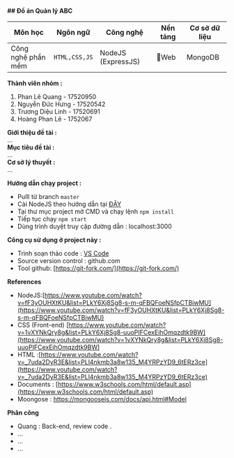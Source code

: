 
  
**## Đồ án Quản lý ABC**  
  
  
| Môn học |Ngôn ngữ  |Công nghệ | Nền tảng | Cơ sở dữ liệu  
|--|--|--|--|--|
|  Công nghệ phần mềm| `HTML,CSS,JS` | NodeJS (ExpressJS) | Web |MongoDB   
  
**Thành viên nhóm :**   
  
1. Phan Lê Quang - 17520950    
2. Nguyễn Đức Hưng - 17520542    
3. Trương Diệu Linh - 17520691    
4. Hoàng Phan Lê -  1752067    
  
**Giới thiệu đề tài :**  
...  
**Mục tiêu đề tài :**  
...  
**Cơ sở lý thuyết  :**  
...

**Hướng dẫn chạy project :**  
- Pulll từ branch `master`
- Cài NodeJS theo hướng dẫn tại [ĐÂY](https://o7planning.org/vi/11921/huong-dan-cai-dat-nodejs-tren-windows) 
- Tại thư mục project mở CMD và chạy lệnh `npm install` 
- Tiếp tục chạy `npm start`
- Dùng trình duyệt truy cập đường dẫn : localhost:3000

**Công cụ sử dụng ở project này :**
- Trình soạn thảo code : [VS Code](https://code.visualstudio.com/)  
- Source version control : github.com
- Tool github: [https://git-fork.com/](https://git-fork.com/)

**References**
- NodeJS:[https://www.youtube.com/watch?v=fF3yOUHXtKU&list=PLkY6Xj8Sg8-s-m-qFBQFoeNSfpCTBiwMU](https://www.youtube.com/watch?v=fF3yOUHXtKU&list=PLkY6Xj8Sg8-s-m-qFBQFoeNSfpCTBiwMU)
- CSS (Front-end) [https://www.youtube.com/watch?v=1vXYNkQry8g&list=PLkY6Xj8Sg8-uuoPIFCexEihOmqzdtk9BW](https://www.youtube.com/watch?v=1vXYNkQry8g&list=PLkY6Xj8Sg8-uuoPIFCexEihOmqzdtk9BW)
-  HTML :[https://www.youtube.com/watch?v=_7uda2DyR3E&list=PLl4nkmb3a8w135_M4YRPzYD9_6tERz3ce](https://www.youtube.com/watch?v=_7uda2DyR3E&list=PLl4nkmb3a8w135_M4YRPzYD9_6tERz3ce)
- Documents : [https://www.w3schools.com/html/default.asp](https://www.w3schools.com/html/default.asp)
- Moongose : https://mongoosejs.com/docs/api.html#Model

**Phân công**
- Quang : Back-end, review code .
- ...
- ...
- ...
